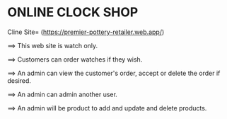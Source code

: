 # ONLINE CLOCK SHOP


Cline Site= (https://premier-pottery-retailer.web.app/)


==> This web site is watch only.


==> Customers can order watches if they wish.


==> An admin can view the customer's order, accept or delete the order if desired.


==> An admin can admin another user.


==> An admin will be product to add and update and delete products.